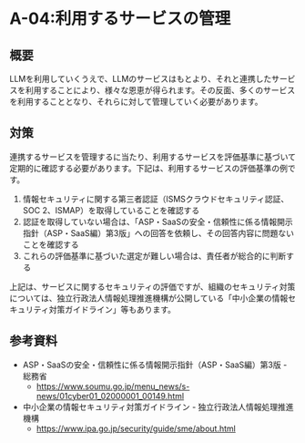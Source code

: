 # A-04:利用するサービスの管理
## 概要
LLMを利用していくうえで、LLMのサービスはもとより、それと連携したサービスを利用することにより、様々な恩恵が得られます。その反面、多くのサービスを利用することとなり、それらに対して管理していく必要があります。

## 対策
連携するサービスを管理するに当たり、利用するサービスを評価基準に基づいて定期的に確認する必要があります。下記は、利用するサービスの評価基準の例です。
1. 情報セキュリティに関する第三者認証（ISMSクラウドセキュリティ認証、SOC 2、ISMAP）を取得していることを確認する
2. 認証を取得していない場合は、「ASP・SaaSの安全・信頼性に係る情報開示指針（ASP・SaaS編）第3版」への回答を依頼し、その回答内容に問題ないことを確認する
3. これらの評価基準に基づいた選定が難しい場合は、責任者が総合的に判断する

上記は、サービスに関するセキュリティの評価ですが、組織のセキュリティ対策については、独立行政法人情報処理推進機構が公開している「中小企業の情報セキュリティ対策ガイドライン」等もあります。

## 参考資料
* ASP・SaaSの安全・信頼性に係る情報開示指針（ASP・SaaS編）第3版 - 総務省
  * https://www.soumu.go.jp/menu_news/s-news/01cyber01_02000001_00149.html
* 中小企業の情報セキュリティ対策ガイドライン - 独立行政法人情報処理推進機構
    * https://www.ipa.go.jp/security/guide/sme/about.html
  
